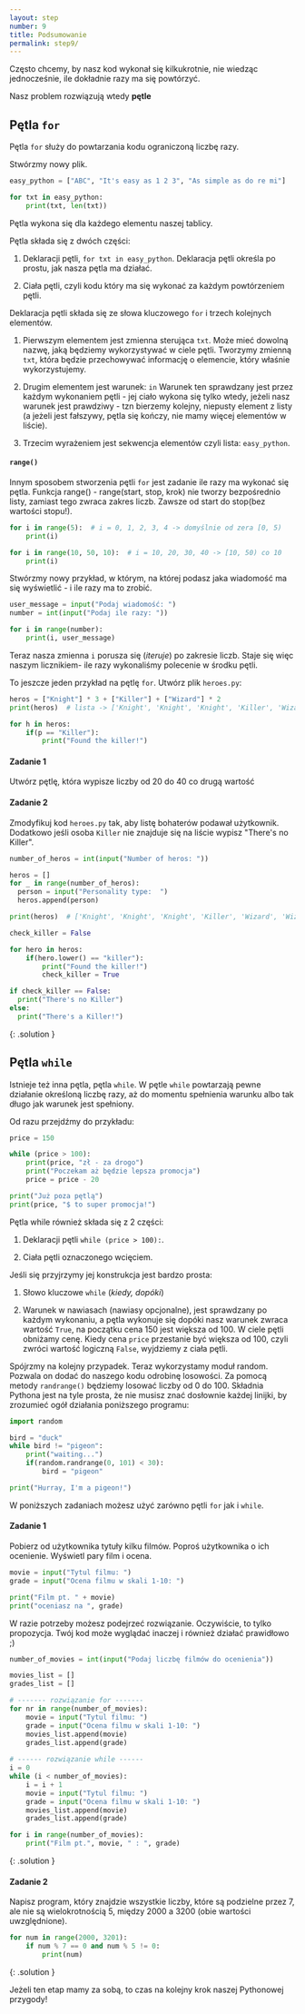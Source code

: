 ```yaml
---
layout: step
number: 9
title: Podsumowanie
permalink: step9/
---
```


Często chcemy, by nasz kod wykonał się kilkukrotnie, nie wiedząc jednocześnie, ile dokładnie razy ma się powtórzyć.

Nasz problem rozwiązują wtedy **pętle**

## Pętla `for`

Pętla `for` służy do powtarzania kodu ograniczoną liczbę razy.

Stwórzmy nowy plik.

```python
easy_python = ["ABC", "It's easy as 1 2 3", "As simple as do re mi"]

for txt in easy_python:
    print(txt, len(txt))
```

Pętla wykona się dla każdego elementu naszej tablicy.

Pętla składa się z dwóch części:

1. Deklaracji pętli, `for txt in easy_python`. Deklaracja pętli określa po prostu, jak nasza pętla ma działać.

2. Ciała pętli, czyli kodu który ma się wykonać za każdym powtórzeniem pętli.

Deklaracja pętli składa się ze słowa kluczowego `for` i trzech kolejnych elementów.

1. Pierwszym elementem jest zmienna sterująca `txt`. Może mieć dowolną nazwę, jaką będziemy wykorzystywać w ciele pętli.
   Tworzymy zmienną `txt`, która będzie przechowywać informację o elemencie, który właśnie wykorzystujemy.

2. Drugim elementem jest warunek: `in`
   Warunek ten sprawdzany jest przez każdym wykonaniem pętli - jej ciało wykona się tylko wtedy, jeżeli nasz warunek jest prawdziwy - tzn bierzemy kolejny, niepusty element z listy (a jeżeli jest fałszywy, pętla się kończy, nie mamy więcej elementów w liście).

3. Trzecim wyrażeniem jest sekwencja elementów czyli lista: `easy_python`.


#### `range()`

Innym sposobem stworzenia pętli `for` jest zadanie ile razy ma wykonać się pętla. Funkcja range() - range(start, stop, krok) nie tworzy bezpośrednio listy, zamiast tego zwraca zakres liczb. Zawsze od start do stop(bez wartości stopu!).

```python
for i in range(5):  # i = 0, 1, 2, 3, 4 -> domyślnie od zera [0, 5) 
    print(i)

for i in range(10, 50, 10):  # i = 10, 20, 30, 40 -> [10, 50) co 10
    print(i)

```

Stwórzmy nowy przykład, w którym, na której podasz jaka wiadomość ma się wyświetlić - i ile razy ma to zrobić.

```python
user_message = input("Podaj wiadomość: ")
number = int(input("Podaj ile razy: "))

for i in range(number): 
    print(i, user_message)

```

Teraz nasza zmienna `i` porusza się (*iteruje*) po zakresie liczb. Staje się więc naszym licznikiem- ile razy wykonaliśmy polecenie w środku pętli.

To jeszcze jeden przykład na pętlę `for`. Utwórz plik `heroes.py`:

```python
heros = ["Knight"] * 3 + ["Killer"] + ["Wizard"] * 2
print(heros)  # lista -> ['Knight', 'Knight', 'Knight', 'Killer', 'Wizard', 'Wizard']

for h in heros:
    if(p == "Killer"):
        print("Found the killer!")
```

#### Zadanie 1

Utwórz pętlę, która wypisze liczby od 20 do 40 co drugą wartość

#### Zadanie 2

Zmodyfikuj kod `heroes.py` tak, aby listę bohaterów podawał użytkownik. Dodatkowo jeśli osoba `Killer` nie znajduje się na liście wypisz "There's no Killer".

```python
number_of_heros = int(input("Number of heros: "))

heros = []
for _ in range(number_of_heros):
  person = input("Personality type:  ")
  heros.append(person)

print(heros)  # ['Knight', 'Knight', 'Knight', 'Killer', 'Wizard', 'Wizard']

check_killer = False

for hero in heros:
    if(hero.lower() == "killer"):
        print("Found the killer!")
        check_killer = True

if check_killer == False:
  print("There's no Killer")
else:
  print("There's a Killer!")
```
{: .solution }


## Pętla `while`

Istnieje też inna pętla, pętla `while`.  W pętle `while` powtarzają pewne działanie określoną liczbę razy, aż do momentu spełnienia warunku albo tak długo jak warunek jest spełniony. 

Od razu przejdźmy do przykładu:

```python
price = 150

while (price > 100):
    print(price, "zł - za drogo")
    print("Poczekam aż będzie lepsza promocja")
    price = price - 20

print("Już poza pętlą")
print(price, "$ to super promocja!")
```

Pętla while również składa się z 2 części:

1. Deklaracji pętli `while (price > 100):`.

2. Ciała pętli oznaczonego wcięciem.

Jeśli się przyjrzymy jej konstrukcja jest bardzo prosta:

1. Słowo kluczowe `while` (*kiedy, dopóki*)

2. Warunek w nawiasach (nawiasy opcjonalne), jest sprawdzany po każdym wykonaniu, a pętla wykonuje się dopóki nasz warunek zwraca wartość `True`, na początku cena 150 jest większa od 100. W ciele pętli obniżamy cenę. Kiedy cena `price` przestanie być większa od 100, czyli zwróci wartość logiczną `False`, wyjdziemy z ciała pętli. 


Spójrzmy na kolejny przypadek. Teraz wykorzystamy moduł random. Pozwala on dodać do naszego kodu odrobinę losowości. Za pomocą metody `randrange()` będziemy losować liczby od 0 do 100. Składnia Pythona jest na tyle prosta, że nie musisz znać dosłownie każdej linijki, by zrozumieć ogół działania poniższego programu:


```python
import random

bird = "duck"
while bird != "pigeon":
    print("waiting...")
    if(random.randrange(0, 101) < 30):
        bird = "pigeon"

print("Hurray, I'm a pigeon!")
```

W poniższych zadaniach możesz użyć zarówno pętli `for` jak i `while`.


#### Zadanie 1

Pobierz od użytkownika tytuły kilku filmów. Poproś użytkownika o ich ocenienie. Wyświetl pary film i ocena.

```python
movie = input("Tytul filmu: ")
grade = input("Ocena filmu w skali 1-10: ")

print("Film pt. " + movie)
print("oceniasz na ", grade)
```

W razie potrzeby możesz podejrzeć rozwiązanie. Oczywiście, to tylko propozycja. Twój kod może wyglądać inaczej i również działać prawidłowo ;)


```python
number_of_movies = int(input("Podaj liczbę filmów do ocenienia"))

movies_list = []
grades_list = []

# ------- rozwiązanie for -------
for nr in range(number_of_movies):
    movie = input("Tytul filmu: ")
    grade = input("Ocena filmu w skali 1-10: ")
    movies_list.append(movie)
    grades_list.append(grade)
    
# ------ rozwiązanie while ------
i = 0
while (i < number_of_movies):
    i = i + 1
    movie = input("Tytul filmu: ")
    grade = input("Ocena filmu w skali 1-10: ")
    movies_list.append(movie)
    grades_list.append(grade)

for i in range(number_of_movies):
    print("Film pt.", movie, " : ", grade)
```
{: .solution }



#### Zadanie 2

Napisz program, który znajdzie wszystkie liczby, które są podzielne przez 7, ale nie są wielokrotnością 5, między 2000 a 3200 (obie wartości uwzględnione).


```python
for num in range(2000, 3201):
    if num % 7 == 0 and num % 5 != 0:
        print(num)
```
{: .solution }


Jeżeli ten etap mamy za sobą, to czas na kolejny krok naszej Pythonowej przygody!


